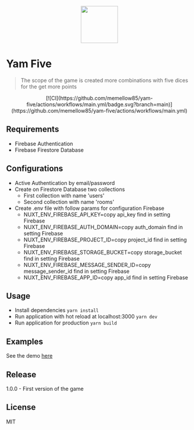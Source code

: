 <p align="center">
  <img width="100" height="100" src="https://yamfive-app.herokuapp.com/icon.png" />
</p>

# Yam Five

> The scope of the game is created more combinations with five dices for the get more points

<p align="center">
[![CI](https://github.com/memellow85/yam-five/actions/workflows/main.yml/badge.svg?branch=main)](https://github.com/memellow85/yam-five/actions/workflows/main.yml)
</p>

## Requirements

- Firebase Authentication
- Firebase Firestore Database

## Configurations

- Active Authentication by email/password
- Create on Firestore Database two collections
  - First collection with name 'users'
  - Second collection with name 'rooms'
- Create .env file with follow params for configuration Firebase
  - NUXT_ENV_FIREBASE_API_KEY=copy api_key find in setting Firebase
  - NUXT_ENV_FIREBASE_AUTH_DOMAIN=copy auth_domain find in setting Firebase
  - NUXT_ENV_FIREBASE_PROJECT_ID=copy project_id find in setting Firebase
  - NUXT_ENV_FIREBASE_STORAGE_BUCKET=copy storage_bucket find in setting Firebase
  - NUXT_ENV_FIREBASE_MESSAGE_SENDER_ID=copy message_sender_id find in setting Firebase
  - NUXT_ENV_FIREBASE_APP_ID=copy app_id find in setting Firebase

## Usage

- Install dependencies ```yarn install```
- Run application with hot reload at localhost:3000 ```yarn dev```
- Run application for production ```yarn build```

## Examples

See the demo [here](https://yamfive-app.herokuapp.com/)

## Release

1.0.0 - First version of the game

## License

MIT
